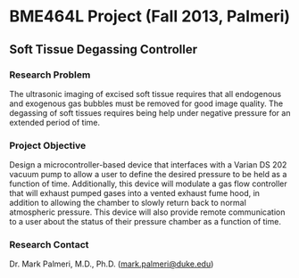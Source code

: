 BME464L Project (Fall 2013, Palmeri)
====================================

Soft Tissue Degassing Controller
--------------------------------

### Research Problem ###
The ultrasonic imaging of excised soft tissue requires that all endogenous and
exogenous gas bubbles must be removed for good image quality.  The degassing
of soft tissues requires being help under negative pressure for an extended
period of time.

### Project Objective ###
Design a microcontroller-based device that interfaces with a Varian DS 202
vacuum pump to allow a user to define the desired pressure to be held as a
function of time.  Additionally, this device will modulate a gas flow
controller that will exhaust pumped gases into a vented exhaust fume hood, in
addition to allowing the chamber to slowly return back to normal atmospheric
pressure.  This device will also provide remote communication to a user about
the status of their pressure chamber as a function of time.

### Research Contact ###

Dr. Mark Palmeri, M.D., Ph.D.  ([mark.palmeri@duke.edu](mailto:mark.palmeri@duke.edu))

